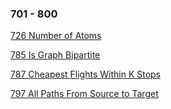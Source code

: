 ### 701 - 800
[726 Number of Atoms](https://github.com/srdczk/leetcode/tree/master/src/a0701_0800/A0726.java)

[785 Is Graph Bipartite](https://github.com/srdczk/leetcode/tree/master/src/a0701_0800/A0785.java)

[787 Cheapest Flights Within K Stops](https://github.com/srdczk/leetcode/tree/master/src/a0701_0800/A0787.java)

[797 All Paths From Source to Target](https://github.com/srdczk/leetcode/tree/master/src/a0701_0800/A0797.java)